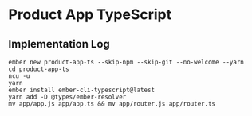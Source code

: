 # Product App TypeScript

## Implementation Log

```shell
ember new product-app-ts --skip-npm --skip-git --no-welcome --yarn
cd product-app-ts
ncu -u
yarn
ember install ember-cli-typescript@latest
yarn add -D @types/ember-resolver
mv app/app.js app/app.ts && mv app/router.js app/router.ts
```
